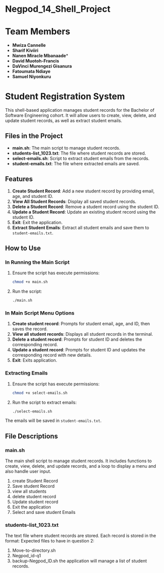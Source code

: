 # Negpod_14_Shell_Project
    
# Team Members 
- **Mwiza Cannelle**
- **Sharif Kiviiri**
- **Nanen Miracle Mbanaade***    
- **David Muotoh-Francis**
- **DaVinci Murengezi Gisanura**     
- **Fatoumata Ndiaye**
- **Samuel Niyonkuru**

# Student Registration System

This shell-based application manages student records for the Bachelor of Software Engineering cohort. It will allow users to create, view, delete, and update student records, as well as extract student emails. 

## Files in the Project

- **main.sh**: The main script to manage student records.
- **students-list_1023.txt**: The file where student records are stored.
- **select-emails.sh**: Script to extract student emails from the records.
- **student-emails.txt**: The file where extracted emails are saved.  

## Features

1. **Create Student Record**: Add a new student record by providing email, age, and student ID.
2. **View All Student Records**: Display all saved student records.
3. **Delete a Student Record**: Remove a student record using the student ID.
4. **Update a Student Record**: Update an existing student record using the student ID.
5. **Exit**: Exit the application.
6. **Extract Student Emails**: Extract all student emails and save them to `student-emails.txt`.

## How to Use

### In Running the Main Script

1. Ensure the script has execute permissions:
    ```sh
    chmod +x main.sh
    ```
2. Run the script:
    ```sh
    ./main.sh
    ```

### In Main Script Menu Options

1. **Create student record**: Prompts for student email, age, and ID, then saves the record.
2. **View all student records**: Displays all student records in the terminal.
3. **Delete a student record**: Prompts for student ID and deletes the corresponding record.
4. **Update a student record**: Prompts for student ID and updates the corresponding record with new details.
5. **Exit**: Exits application.
    
### Extracting Emails

1. Ensure the script has execute permissions:    
    ```sh
    chmod +x select-emails.sh
    ```
2. Run the script to extract emails:
    ```sh
    ./select-emails.sh
    ```

The emails will be saved in `student-emails.txt`.

## File Descriptions
### main.sh

The main shell script to manage student records. It includes functions to create, view, delete, and update records, and a loop to display a menu and also handle user input.
1. create Student Record
2. Save student Record
3. view all students
4. delete student record
5. Update student record
6. Exit the application
7. Select and save student Emails
### students-list_1023.txt    

The text file where student records are stored. Each record is stored in the format:
Expected files to have in question 2:
1. Move-to-directory.sh
2. Negpod_id-q1
3. backup-Negpod_ID.sh
the application will manage a list of student records.
